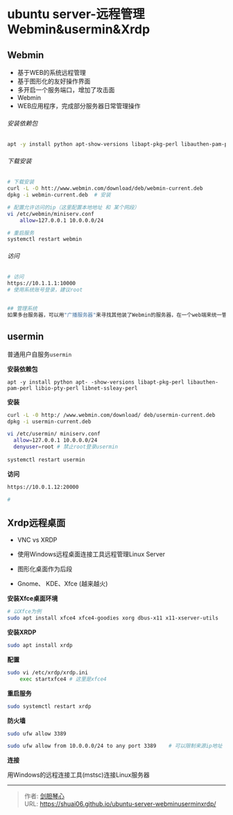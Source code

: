 # ubuntu server-远程管理 Webmin&usermin&Xrdp




## Webmin

- 基于WEB的系统远程管理
- 基于图形化的友好操作界面
- 多开启一个服务端口，增加了攻击面
- Webmin
- WEB应用程序，完成部分服务器日常管理操作



###### 安装依赖包

```bash
apt -y install python apt-show-versions libapt-pkg-perl libauthen-pam-perl libio-pty-perl libnet-ssleay-perl
```



###### 下载安装

```bash
# 下载安装
curl -L -O htt://www.webmin.com/download/deb/webmin-current.deb
dpkg -i webmin-current.deb	# 安装

# 配置允许访问的ip（这里配置本地地址 和 某个网段）
vi /etc/webmin/miniserv.conf
	allow=127.0.0.1 10.0.0.0/24

# 重启服务
systemctl restart webmin

```

###### 访问

```bash
# 访问
https://10.1.1.1:10000
# 使用系统账号登录，建议root


## 管理系统
如果多台服务器，可以用"广播服务器"来寻找其他装了Webmin的服务器，在一个web端来统一管理

```





## usermin

普通用户自服务`usermin`



**安装依赖包**

```
apt -y install python apt- -show-versions libapt-pkg-perl libauthen-pam-perl libio-pty-perl libnet-ssleay-perl
```

**安装**

```bash
curl -L -0 http:/ /www.webmin.com/download/ deb/usermin-current.deb
dpkg -i usermin-current.deb

vi /etc/usermin/ miniserv.conf
  allow=127.0.0.1 10.0.0.0/24 
  denyuser=root	# 禁止root登录usermin
  
systemctl restart usermin
```



**访问**

```bash
https://10.0.1.12:20000

# 
```



## Xrdp远程桌面

- VNC vs XRDP

- 使用Windows远程桌面连接工具远程管理Linux Server

- 图形化桌面作为后段

- Gnome、 KDE、Xfce (越来越火)

  

**安装Xfce桌面环境**

  ```bash
# 以Xfce为例
sudo apt install xfce4 xfce4-goodies xorg dbus-x11 x11-xserver-utils
  ```

**安装XRDP**

  ```bash
sudo apt install xrdp
  ```

**配置**

```bash
sudo vi /etc/xrdp/xrdp.ini
	exec startxfce4	# 这里是xfce4
```

**重启服务**

```bash
sudo systemctl restart xrdp
```

**防火墙**

```bash
sudo ufw allow 3389

sudo ufw allow from 10.0.0.0/24 to any port 3389	# 可以限制来源ip地址
```

**连接**

用Windows的远程连接工具(mstsc)连接Linux服务器


---

> 作者: [剑胆琴心](http://shuai06.github.io)  
> URL: https://shuai06.github.io/ubuntu-server-webminuserminxrdp/  

